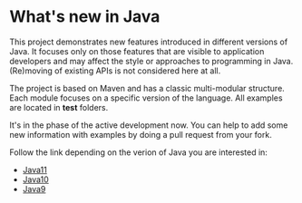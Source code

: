 # What's new in Java

This project demonstrates new features introduced in different versions of Java. It focuses only on those features that are visible to application developers and may affect the style or approaches to programming in Java. (Re)moving of existing APIs is not considered here at all.

The project is based on Maven and has a classic multi-modular structure. Each module focuses on a specific version of the language. All examples are located in **test** folders.

It's in the phase of the active development now. You can help to add some new information with examples by doing a pull request from your fork.

Follow the link depending on the verion of Java you are interested in:
- [Java11](https://github.com/swsms/whats-new-in-java/tree/master/java11)
- [Java10](https://github.com/swsms/whats-new-in-java/tree/master/java10)
- [Java9](https://github.com/swsms/whats-new-in-java/tree/master/java9)
